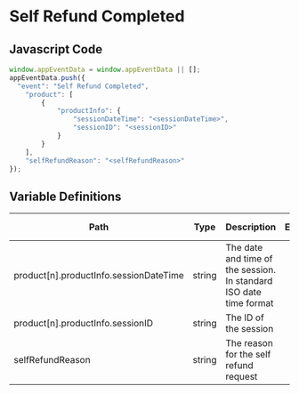 # Self Refund Completed

### 

## Javascript Code
```js
window.appEventData = window.appEventData || [];
appEventData.push({
  "event": "Self Refund Completed",
    "product": [
        {
            "productInfo": {
                "sessionDateTime": "<sessionDateTime>",
                "sessionID": "<sessionID>"
            }
        }
    ],
    "selfRefundReason": "<selfRefundReason>"
});
```

## Variable Definitions

|Path|Type|Description|Example|Pattern|Min Length|Max Length|Minimum|Maximum|Multiple Of|
| --- | --- | --- | --- | --- | --- | --- | --- | --- | --- |
|product[n].productInfo.sessionDateTime|string|The date and time of the session. In standard ISO date time format||||||||
|product[n].productInfo.sessionID|string|The ID of the session||||||||
|selfRefundReason|string|The reason for the self refund request||||||||




